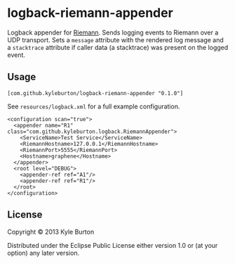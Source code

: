 # logback-riemann-appender

Logback appender for [Riemann](http://riemann.io/).  Sends logging events to Riemann over a UDP transport.  Sets a `message` attribute with the rendered log message and a `stacktrace` attribute if caller data (a stacktrace) was present on the logged event.

## Usage

    [com.github.kyleburton/logback-riemann-appender "0.1.0"]

See `resources/logback.xml` for a full example configuration.

    <configuration scan="true">
      <appender name="R1" class="com.github.kyleburton.logback.RiemannAppender">
        <ServiceName>Test Service</ServiceName>
        <RiemannHostname>127.0.0.1</RiemannHostname>
        <RiemannPort>5555</RiemannPort>
        <Hostname>graphene</Hostname>
      </appender>
      <root level="DEBUG">
        <appender-ref ref="A1"/>
        <appender-ref ref="R1"/>
      </root>
    </configuration>

## License

Copyright © 2013 Kyle Burton

Distributed under the Eclipse Public License either version 1.0 or (at
your option) any later version.
